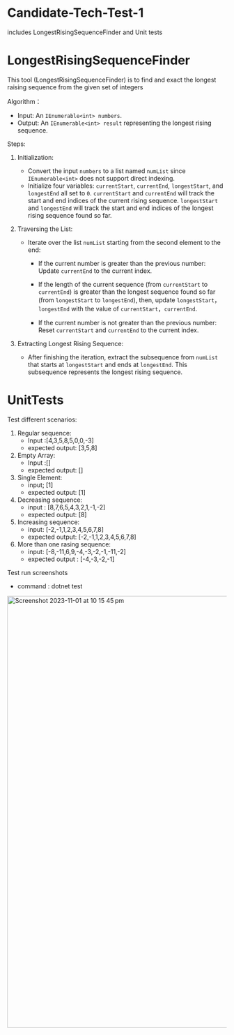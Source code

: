 # Candidate-Tech-Test-1
includes LongestRisingSequenceFinder and Unit tests

# LongestRisingSequenceFinder
This tool (LongestRisingSequenceFinder) is to find and exact the longest raising sequence from the given set of integers

Algorithm：


- Input: An `IEnumerable<int> numbers`.
- Output: An `IEnumerable<int> result` representing the longest rising sequence.

Steps:

1. Initialization:
    - Convert the input `numbers` to a list named `numList` since `IEnumerable<int>` does not support direct indexing.
    - Initialize four variables: `currentStart`, `currentEnd`, `longestStart`, and `longestEnd` all set to `0`. 
       `currentStart` and `currentEnd` will track the start and end indices of the current rising sequence.
       `longestStart` and `longestEnd` will track the start and end indices of the longest rising sequence found so far.

2. Traversing the List:
   - Iterate over the list `numList` starting from the second element to the end: 
       - If the current number is greater than the previous number:
             Update `currentEnd` to the current index.
       - If the length of the current sequence (from `currentStart` to `currentEnd`) is greater than the longest sequence found so far (from `longestStart` to `longestEnd`), then,
                  update `longestStart`，`longestEnd` with the value of `currentStart`，`currentEnd`.
                  
       - If the current number is not greater than the previous number:
            Reset `currentStart` and `currentEnd` to the current index.

4. Extracting Longest Rising Sequence:
    - After finishing the iteration, extract the subsequence from `numList` that starts at `longestStart` and ends at `longestEnd`. This subsequence represents the longest rising sequence.

# UnitTests

Test different scenarios:
1. Regular sequence:
   - Input :[4,3,5,8,5,0,0,-3]
   - expected output: [3,5,8]  
2. Empty Array:
   - Input :[]
   - expected output: []
3. Single Element:
   - input; [1]
   - expected output: [1]
4. Decreasing sequence:
   - input : [8,7,6,5,4,3,2,1,-1,-2]
   - expected output: [8]
5. Increasing sequence:
   - input: [-2,-1,1,2,3,4,5,6,7,8]
   - expected output: [-2,-1,1,2,3,4,5,6,7,8]
6. More than one rasing sequence:
   - input: [-8,-11,6,9,-4,-3,-2,-1,-11,-2]
   - expected output : [-4,-3,-2,-1]

Test run screenshots 
 - command : dotnet test 
   
<img width="990" alt="Screenshot 2023-11-01 at 10 15 45 pm" src="https://github.com/EthanMAChao/Candidate-Tech-Test-1/assets/145791657/6ad7ae4d-4876-48f6-95e4-a7ac40d3409a">

   
   
   



